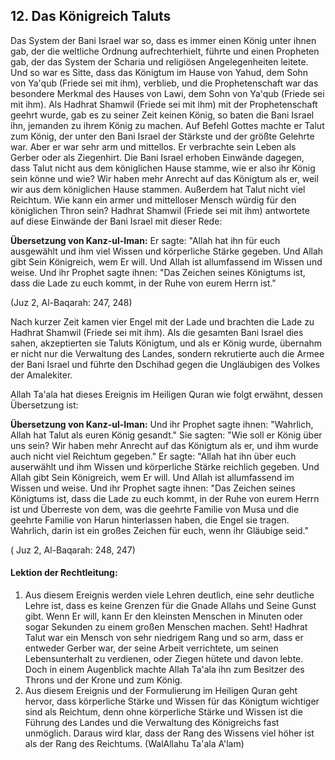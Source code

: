 ## 12. Das Königreich Taluts

Das System der Bani Israel war so, dass es immer einen König unter ihnen gab, der die weltliche Ordnung aufrechterhielt,
führte und einen Propheten gab, der das System der Scharia und religiösen Angelegenheiten leitete. Und so war es Sitte, dass das Königtum im Hause von Yahud, dem Sohn von Ya'qub (Friede sei mit ihm), verblieb, und die Prophetenschaft war das besondere Merkmal des Hauses von Lawi, dem Sohn von Ya'qub (Friede sei mit ihm). Als Hadhrat Shamwil (Friede sei mit ihm) mit der Prophetenschaft geehrt wurde, gab es zu seiner Zeit keinen König, so baten die Bani Israel ihn, jemanden zu ihrem König zu machen. Auf Befehl Gottes machte er Talut zum König, der unter den Bani Israel der Stärkste und der größte Gelehrte war. Aber er war sehr arm und mittellos. Er verbrachte sein Leben als Gerber oder als Ziegenhirt. Die Bani Israel erhoben Einwände dagegen, dass Talut nicht aus dem königlichen Hause stamme, wie er also ihr König sein könne und wie? Wir haben mehr Anrecht auf das Königtum als er, weil wir aus dem königlichen Hause stammen. Außerdem hat Talut nicht viel Reichtum. Wie kann ein armer und mittelloser Mensch würdig für den königlichen Thron sein? Hadhrat Shamwil (Friede sei mit ihm) antwortete auf diese Einwände der Bani Israel mit dieser Rede:

**Übersetzung von Kanz-ul-Iman:** Er sagte: "Allah hat ihn für euch ausgewählt und ihm viel Wissen und körperliche Stärke gegeben. Und Allah gibt Sein Königreich, wem Er will. Und Allah ist allumfassend im Wissen und weise. Und ihr Prophet sagte ihnen: "Das Zeichen seines Königtums ist, dass die Lade zu euch kommt, in der Ruhe von eurem Herrn ist."

(Juz 2, Al-Baqarah: 247, 248)

Nach kurzer Zeit kamen vier Engel mit der Lade und brachten die Lade zu Hadhrat Shamwil (Friede sei mit ihm). Als die gesamten Bani Israel dies sahen, akzeptierten sie Taluts Königtum, und als er König wurde, übernahm er nicht nur die Verwaltung des Landes, sondern rekrutierte auch die Armee der Bani Israel und führte den Dschihad gegen die Ungläubigen des Volkes der Amalekiter.


Allah Ta'ala hat dieses Ereignis im Heiligen Quran wie folgt erwähnt, dessen Übersetzung ist:

**Übersetzung von Kanz-ul-Iman:** Und ihr Prophet sagte ihnen: "Wahrlich, Allah hat Talut als euren König gesandt." Sie sagten: "Wie soll er König über uns sein? Wir haben mehr Anrecht auf das Königtum als er, und ihm wurde auch nicht viel Reichtum gegeben." Er sagte: "Allah hat ihn über euch auserwählt und ihm Wissen und körperliche Stärke reichlich gegeben. Und Allah gibt Sein Königreich, wem Er will. Und Allah ist allumfassend im Wissen und weise. Und ihr Prophet sagte ihnen: "Das Zeichen seines Königtums ist, dass die Lade zu euch kommt, in der Ruhe von eurem Herrn ist und Überreste von dem, was die geehrte Familie von Musa und die geehrte Familie von Harun hinterlassen haben, die Engel sie tragen. Wahrlich, darin ist ein großes Zeichen für euch, wenn ihr Gläubige seid."

( Juz 2, Al-Baqarah: 248, 247)

#### Lektion der Rechtleitung:

1. Aus diesem Ereignis werden viele Lehren deutlich, eine sehr deutliche Lehre ist, dass es keine Grenzen für die Gnade Allahs und Seine Gunst gibt. Wenn Er will, kann Er den kleinsten Menschen in Minuten oder sogar Sekunden zu einem großen Menschen machen. Seht! Hadhrat Talut war ein Mensch von sehr niedrigem Rang und so arm, dass er entweder Gerber war, der seine Arbeit verrichtete, um seinen Lebensunterhalt zu verdienen, oder Ziegen hütete und davon lebte. Doch in einem Augenblick machte Allah Ta'ala ihn zum Besitzer des Throns und der Krone und zum König.
2. Aus diesem Ereignis und der Formulierung im Heiligen Quran geht hervor, dass körperliche Stärke und Wissen für das Königtum wichtiger sind als Reichtum, denn ohne körperliche Stärke und Wissen ist die Führung des Landes und die Verwaltung des Königreichs fast unmöglich. Daraus wird klar, dass der Rang des Wissens viel höher ist als der Rang des Reichtums. (WalAllahu Ta'ala A'lam)
